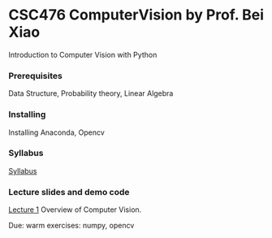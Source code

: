 # CSC476 ComputerVision by Prof. Bei Xiao


Introduction to Computer Vision with Python

### Prerequisites
Data Structure, Probability theory, Linear Algebra

### Installing

Installing Anaconda, Opencv

### Syllabus

<p><a href="https://github.com/fruittree/CSC476ComputerVision/blob/master/CSC476_Syllabus_Xiao_2019S.pdf">Syllabus</a> </p> 

### Lecture slides and demo code


<p><a href="https://github.com/fruittree/CSC476ComputerVision/blob/master/Lecture1.pdf">Lecture 1</a>  Overview of Computer Vision.</p> 

<p>Due: warm exercises: numpy, opencv</p>